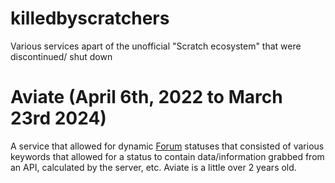 # killedbyscratchers
Various services apart of the unofficial "Scratch ecosystem" that were discontinued/ shut down
# Aviate (April 6th, 2022 to March 23rd 2024)
A service that allowed for dynamic [Forum](https://scratch.mit.edu/discuss) statuses that consisted of various keywords that allowed for a status to contain data/information grabbed from an API, calculated by the server, etc. Aviate is a little over 2 years old.
